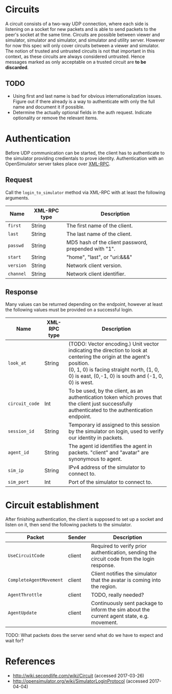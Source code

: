 # Circuits
A circuit consists of a two-way UDP connection, where each side is listening on a socket for new packets and is able to send packets to the peer's socket at the same time.
Circuits are possible between viewer and simulator, simulator and simulator, and simulator and utility server. However for now this spec will only cover circuits between a viewer and simulator.
The notion of trusted and untrusted circuits is not that important in this context, as these circuits are always considered untrusted. Hence messages marked as only acceptable on a trusted circuit are **to be discarded**.

## TODO
* Using first and last name is bad for obvious internationalization issues. Figure out if there already is a way to authenticate with only the full name and document it if possible.
* Determine the actually optional fields in the auth request. Indicate optionality or remove the relevant items.

# Authentication
Before UDP communication can be started, the client has to authenticate to the simulator providing credientals to prove identity.
Authentication with an OpenSimulator server takes place over [XML-RPC](http://xmlrpc.scripting.com/spec.html).

## Request
Call the `login_to_simulator` method via XML-RPC with at least the following arguments.

| Name       | XML-RPC type | Description |
| ---------- | ------------ | ----------- |
| `first`    | String       | The first name of the client. |
| `last`     | String       | The last name of the client. |
| `passwd`   | String       | MD5 hash of the client password, prepended with "$1$". |
| `start`    | String       | "home", "last", or "uri:<region-name>&<x-coord>&<y-coord>&<z-coord>" |
| `version`  | String       | Network client version. |
| `channel`  | String       | Network client identifier. |

## Response

Many values can be returned depending on the endpoint, however at least the following values must be provided on a successful login.

| Name           | XML-RPC type | Description |
| -------------- | ------------ | ----------- |
| `look_at`      | String       | (TODO: Vector encoding.) Unit vector indicating the direction to look at centering the origin at the agent's position.<br>(0, 1, 0) is facing straight north, (1, 0, 0) is east, (0,-1, 0) is south and (-1, 0, 0) is west. |
| `circuit_code` | Int          | To be used, by the client, as an authentication token which proves that the client just successfully authenticated to the authentication endpoint. |
| `session_id`   | String       | Temporary id assigned to this session by the simulator on login, used to verify our identity in packets. |
| `agent_id`     | String       | The agent id identifies the agent in packets. "client" and "avatar" are synonymous to agent. |
| `sim_ip`       | String       | IPv4 address of the simulator to connect to. |
| `sim_port`     | Int          | Port of the simulator to connect to. |

# Circuit establishment
After finishing authentication, the client is supposed to set up a socket and listen on it, then send the following packets to the simulator.

| Packet                         | Sender  | Description                     |
| ------------------------------ | ------- | ------------------------------- |
| `UseCircuitCode`               | client  | Required to verify prior authentication, sending the circuit code from the login response. |
| `CompleteAgentMovement`        | client  | Client notifies the simulator that the avatar is coming into the region. |
| `AgentThrottle`                | client  | TODO, really needed? |
| `AgentUpdate`                  | client  | Continuously sent package to inform the sim about the current agent state, e.g. movement. |

TODO: What packets does the server send what do we have to expect and wait for?

# References
* http://wiki.secondlife.com/wiki/Circuit (accessed 2017-03-26)
* http://opensimulator.org/wiki/SimulatorLoginProtocol (accessed 2017-04-04)

